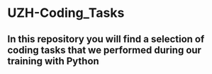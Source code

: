 # UZH-Coding_Tasks
## In this repository you will find a selection of coding tasks that we performed during our training with Python
